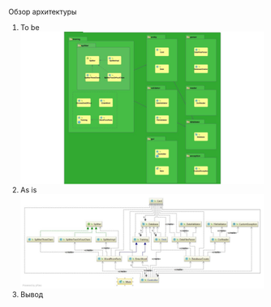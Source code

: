Обзор архитектуры
1. To be 
![](https://github.com/Anastasiyabordak/Loci/blob/master/doc/component.jpg)
2. As is
![](https://github.com/Anastasiyabordak/Loci/blob/master/doc/bclass.jpeg)
3. Вывод
